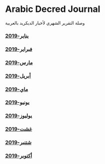 # Arabic Decred Journal
وصلة التقرير الشهري لأخبار الديكريد بالعربية
### [يناير-2019](journal/201901.md)
### [فبراير-2019](journal/201902.md)
### [مارس-2019](journal/201903.md)
### [أبريل-2019](journal/201904.md)
### [ماي-2019](journal/201905.md)
### [يونيو-2019](journal/201906.md)
### [يوليوز-2019](journal/201907.md)
### [غشت-2019](journal/201908.md)
### [شتنبر-2019](journal/201909.md)
### [أكتوبر-2019](journal/201910.md)
